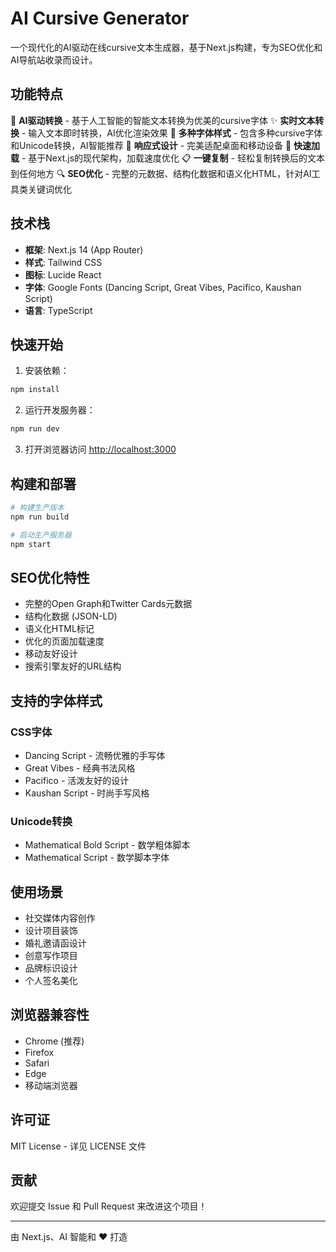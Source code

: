 # AI Cursive Generator

一个现代化的AI驱动在线cursive文本生成器，基于Next.js构建，专为SEO优化和AI导航站收录而设计。

## 功能特点

🤖 **AI驱动转换** - 基于人工智能的智能文本转换为优美的cursive字体
✨ **实时文本转换** - 输入文本即时转换，AI优化渲染效果
🎨 **多种字体样式** - 包含多种cursive字体和Unicode转换，AI智能推荐
📱 **响应式设计** - 完美适配桌面和移动设备
🚀 **快速加载** - 基于Next.js的现代架构，加载速度优化
📋 **一键复制** - 轻松复制转换后的文本到任何地方
🔍 **SEO优化** - 完整的元数据、结构化数据和语义化HTML，针对AI工具类关键词优化

## 技术栈

- **框架**: Next.js 14 (App Router)
- **样式**: Tailwind CSS
- **图标**: Lucide React
- **字体**: Google Fonts (Dancing Script, Great Vibes, Pacifico, Kaushan Script)
- **语言**: TypeScript

## 快速开始

1. 安装依赖：
```bash
npm install
```

2. 运行开发服务器：
```bash
npm run dev
```

3. 打开浏览器访问 [http://localhost:3000](http://localhost:3000)

## 构建和部署

```bash
# 构建生产版本
npm run build

# 启动生产服务器
npm start
```

## SEO优化特性

- 完整的Open Graph和Twitter Cards元数据
- 结构化数据 (JSON-LD)
- 语义化HTML标记
- 优化的页面加载速度
- 移动友好设计
- 搜索引擎友好的URL结构

## 支持的字体样式

### CSS字体
- Dancing Script - 流畅优雅的手写体
- Great Vibes - 经典书法风格
- Pacifico - 活泼友好的设计
- Kaushan Script - 时尚手写风格

### Unicode转换
- Mathematical Bold Script - 数学粗体脚本
- Mathematical Script - 数学脚本字体

## 使用场景

- 社交媒体内容创作
- 设计项目装饰
- 婚礼邀请函设计
- 创意写作项目
- 品牌标识设计
- 个人签名美化

## 浏览器兼容性

- Chrome (推荐)
- Firefox
- Safari
- Edge
- 移动端浏览器

## 许可证

MIT License - 详见 LICENSE 文件

## 贡献

欢迎提交 Issue 和 Pull Request 来改进这个项目！

---

由 Next.js、AI 智能和 ❤️ 打造 